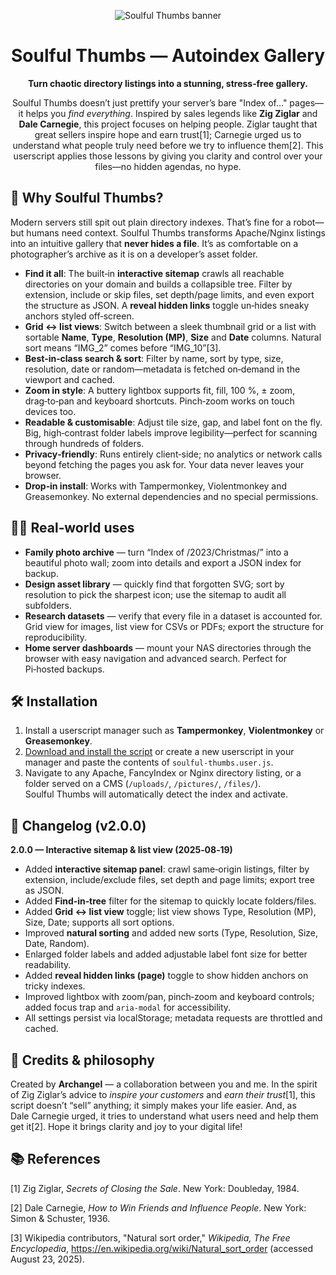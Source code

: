 <div align="center">

![Soulful Thumbs banner]({{file:file-JkmiJ86Ne92nWh2tDQ3JTi}})

# Soulful Thumbs — Autoindex Gallery

**Turn chaotic directory listings into a stunning, stress‑free gallery.**

Soulful Thumbs doesn’t just prettify your server’s bare "Index of…" pages—it helps you _find everything_.  Inspired by sales legends like **Zig Ziglar** and **Dale Carnegie**, this project focuses on helping people.  Ziglar taught that great sellers inspire hope and earn trust[1]; Carnegie urged us to understand what people truly need before we try to influence them[2].  This userscript applies those lessons by giving you clarity and control over your files—no hidden agendas, no hype.

</div>

## 🚀 Why Soulful Thumbs?

Modern servers still spit out plain directory indexes.  That’s fine for a robot—but humans need context.  Soulful Thumbs transforms Apache/Nginx listings into an intuitive gallery that **never hides a file**.  It’s as comfortable on a photographer’s archive as it is on a developer’s asset folder.

* **Find it all**: The built‑in **interactive sitemap** crawls all reachable directories on your domain and builds a collapsible tree.  Filter by extension, include or skip files, set depth/page limits, and even export the structure as JSON.  A **reveal hidden links** toggle un‑hides sneaky anchors styled off‑screen.
* **Grid ↔ list views**: Switch between a sleek thumbnail grid or a list with sortable **Name**, **Type**, **Resolution (MP)**, **Size** and **Date** columns.  Natural sort means “IMG_2” comes before “IMG_10”[3].
* **Best‑in‑class search & sort**: Filter by name, sort by type, size, resolution, date or random—metadata is fetched on‑demand in the viewport and cached.
* **Zoom in style**: A buttery lightbox supports fit, fill, 100 %, ± zoom, drag‑to‑pan and keyboard shortcuts.  Pinch‑zoom works on touch devices too.
* **Readable & customisable**: Adjust tile size, gap, and label font on the fly.  Big, high‑contrast folder labels improve legibility—perfect for scanning through hundreds of folders.
* **Privacy‑friendly**: Runs entirely client‑side; no analytics or network calls beyond fetching the pages you ask for.  Your data never leaves your browser.
* **Drop‑in install**: Works with Tampermonkey, Violentmonkey and Greasemonkey.  No external dependencies and no special permissions.

## 👨‍💻 Real‑world uses

* **Family photo archive** — turn “Index of /2023/Christmas/” into a beautiful photo wall; zoom into details and export a JSON index for backup.
* **Design asset library** — quickly find that forgotten SVG; sort by resolution to pick the sharpest icon; use the sitemap to audit all subfolders.
* **Research datasets** — verify that every file in a dataset is accounted for.  Grid view for images, list view for CSVs or PDFs; export the structure for reproducibility.
* **Home server dashboards** — mount your NAS directories through the browser with easy navigation and advanced search.  Perfect for Pi‑hosted backups.

## 🛠️ Installation

1. Install a userscript manager such as **Tampermonkey**, **Violentmonkey** or **Greasemonkey**.
2. [Download and install the script](./soulful-thumbs.user.js) or create a new userscript in your manager and paste the contents of `soulful-thumbs.user.js`.
3. Navigate to any Apache, FancyIndex or Nginx directory listing, or a folder served on a CMS (`/uploads/`, `/pictures/`, `/files/`).  Soulful Thumbs will automatically detect the index and activate.

## 📝 Changelog (v2.0.0)

**2.0.0 — Interactive sitemap & list view (2025‑08‑19)**

* Added **interactive sitemap panel**: crawl same‑origin listings, filter by extension, include/exclude files, set depth and page limits; export tree as JSON.
* Added **Find‑in‑tree** filter for the sitemap to quickly locate folders/files.
* Added **Grid ↔ list view** toggle; list view shows Type, Resolution (MP), Size, Date; supports all sort options.
* Improved **natural sorting** and added new sorts (Type, Resolution, Size, Date, Random).
* Enlarged folder labels and added adjustable label font size for better readability.
* Added **reveal hidden links (page)** toggle to show hidden anchors on tricky indexes.
* Improved lightbox with zoom/pan, pinch‑zoom and keyboard controls; added focus trap and `aria-modal` for accessibility.
* All settings persist via localStorage; metadata requests are throttled and cached.

## 🎉 Credits & philosophy

Created by **Archangel** — a collaboration between you and me.  In the spirit of Zig Ziglar’s advice to _inspire your customers_ and _earn their trust_[1], this script doesn’t “sell” anything; it simply makes your life easier.  And, as Dale Carnegie urged, it tries to understand what users need and help them get it[2].  Hope it brings clarity and joy to your digital life!

## 📚 References

[1] Zig Ziglar, *Secrets of Closing the Sale*. New York: Doubleday, 1984.

[2] Dale Carnegie, *How to Win Friends and Influence People*. New York: Simon & Schuster, 1936.

[3] Wikipedia contributors, "Natural sort order," *Wikipedia, The Free Encyclopedia*, https://en.wikipedia.org/wiki/Natural_sort_order (accessed August 23, 2025).
